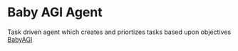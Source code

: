 # Baby AGI Agent 
Task driven agent which creates and priortizes tasks based upon objectives <br>
[BabyAGI](https://github.com/yoheinakajima/babyagi)
